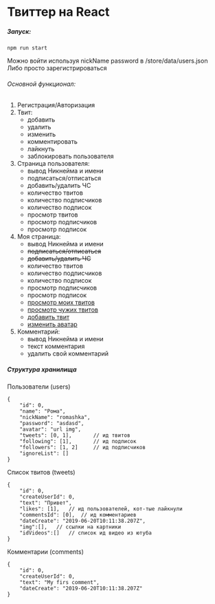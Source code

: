 # Твиттер на React

##### Запуск:
    npm run start
    
Можно войти используя nickName password в /store/data/users.json
Либо просто зарегистрироваться

###### Основной функционал:
<ol>
    <li>Регистрация/Авторизация</li>
    <li>Твит: 
        <ul>
            <li>добавить</li>
            <li>удалить</li>
            <li>изменить</li>
            <li>комментировать</li>
            <li>лайкнуть</li>
            <li>заблокировать пользователя</li>
        </ul>
    </li>
    <li>Страница пользователя:
        <ul>
            <li>вывод Никнейма и имени</li>
            <li>подписаться/отписаться</li>
            <li>добавить/удалить ЧС</li>
            <li>количество твитов</li>
            <li>количество подписчиков</li>
            <li>количество подписок</li>
            <li>просмотр твитов</li>
            <li>просмотр подписчиков</li>
            <li>просмотр подписок</li>
        </ul>
    </li>
    <li>Моя страница:
        <ul>
            <li>вывод Никнейма и имени</li>
            <li><s>подписаться/отписаться</s></li>
            <li><s>добавить/удалить ЧС</s></li>
            <li>количество твитов</li>
            <li>количество подписчиков</li>
            <li>количество подписок</li>
            <li>просмотр подписчиков</li>
            <li>просмотр подписок</li>
            <li><u>просмотр моих твитов</u></li>
            <li><u>просмотр чужих твитов</u></li>
            <li><u>добавить твит</u></li>
            <li><u>изменить аватар</u></li>
        </ul>
    </li>
    <li>Комментарий:
        <ul>
            <li>вывод Никнейма и имени</li>
            <li>текст комментария</li>
            <li>удалить свой комментарий</li>
        </ul>
    </li>
</ol>

##### Структура хранилища

Пользователи (users)


    {
        "id": 0,
        "name": "Рома",
        "nickName": "romashka",
        "password": "asdasd",
        "avatar": "url img",
        "tweets": [0, 1],       // ид твитов
        "following": [1],       // ид подписок
        "followers": [1, 2]     // ид подписчиков
        "ignoreList": []
    }
   
Список твитов (tweets)

    
    {
        "id": 0,
        "createUserId": 0,
        "text": "Привет",
        "likes": [1],   // ид пользователей, кот-тые лайкнули
        "commentsId": [0],  // ид комментариев
        "dateCreate": "2019-06-20T10:11:38.207Z",
        "img":[],   // ссылки на картники
        "idVideos":[]   // список ид видео из ютуба
    }

Комментарии (comments)

    {
        "id": 0,
        "createUserId": 0,
        "text": "My firs comment",
        "dateCreate": "2019-06-20T10:11:38.207Z"
    }


